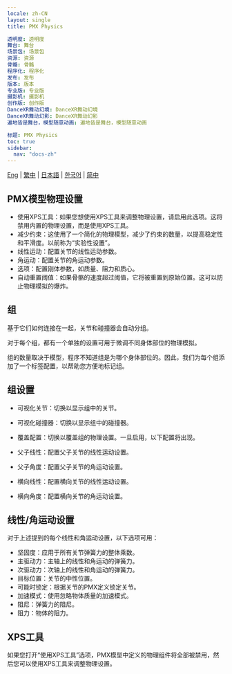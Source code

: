 ```yaml
---
locale: zh-CN
layout: single
title: PMX Physics

透明度: 透明度
舞台: 舞台
场景包: 场景包
资源: 资源
骨骼: 骨骼
程序化: 程序化
发布: 发布
版本: 版本
专业版: 专业版
摄影机: 摄影机
创作版: 创作版
DanceXR舞动幻境: DanceXR舞动幻境
DanceXR舞动幻影: DanceXR舞动幻影
遍地皆是舞台，模型随意动画: 遍地皆是舞台，模型随意动画

标题: PMX Physics
toc: true
sidebar:
  nav: "docs-zh"
---
```

[Eng](/dancexr/features/pmx_physics) | [繁中](/tw/dancexr/features/pmx_physics) | [日本語](/jp/dancexr/features/pmx_physics) | [한국어](/kr/dancexr/features/pmx_physics) | [简中](/zh/dancexr/features/pmx_physics)

## PMX模型物理设置

* 使用XPS工具：如果您想使用XPS工具来调整物理设置，请启用此选项。这将禁用内置的物理设置，而是使用XPS工具。
* 减少约束：这使用了一个简化的物理模型，减少了约束的数量，以提高稳定性和平滑度。以前称为“实验性设置”。
* 线性运动：配置关节的线性运动参数。
* 角运动：配置关节的角运动参数。
* 选项：配置刚体参数，如质量、阻力和质心。
* 自动重置阈值：如果骨骼的速度超过阈值，它将被重置到原始位置。这可以防止物理模拟的爆炸。

## 组

基于它们如何连接在一起，关节和碰撞器会自动分组。

对于每个组，都有一个单独的设置可用于微调不同身体部位的物理模拟。

组的数量取决于模型，程序不知道组是为哪个身体部位的。因此，我们为每个组添加了一个标签配置，以帮助您方便地标记组。

## 组设置

* 可视化关节：切换以显示组中的关节。
* 可视化碰撞器：切换以显示组中的碰撞器。
* 覆盖配置：切换以覆盖组的物理设置。一旦启用，以下配置将出现。

* 父子线性：配置父子关节的线性运动设置。
* 父子角度：配置父子关节的角运动设置。
* 横向线性：配置横向关节的线性运动设置。
* 横向角度：配置横向关节的角运动设置。

## 线性/角运动设置

对于上述提到的每个线性和角运动设置，以下选项可用：

* 坚固度：应用于所有关节弹簧力的整体乘数。
* 主驱动力：主轴上的线性和角运动的弹簧力。
* 次驱动力：次轴上的线性和角运动的弹簧力。
* 目标位置：关节的中性位置。
* 可能时锁定：根据关节的PMX定义锁定关节。
* 加速模式：使用忽略物体质量的加速模式。
* 阻尼：弹簧力的阻尼。
* 阻力：物体的阻力。

## XPS工具
如果您打开“使用XPS工具”选项，PMX模型中定义的物理组件将全部被禁用，然后您可以使用XPS工具来调整物理设置。